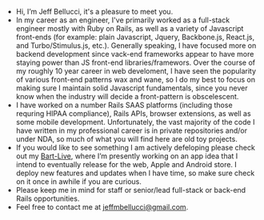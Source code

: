 - Hi, I’m Jeff Bellucci, it's a pleasure to meet you.
- In my career as an engineer, I've primarily worked as a full-stack engineer mostly with Ruby on Rails, as well as a variety of Javascript front-ends (for example: plain Javascript, Jquery, Backbone.js, React.js, and Turbo/Stimulus.js, etc.).  Generally speaking, I have focused more on backend development since vack-end frameworks appear to have more staying power than JS front-end libraries/framewors.  Over the course of my roughly 10 year career in web develoment, I have seen the popularity of various front-end patterns wax and wane, so I do my best to focus on making sure I maintain solid Javascript fundamentals, since you never know when the industry will decide a front-pattern is obscelescent.
- I have worked on a number Rails SAAS platforms (including those requring HIPAA compliance), Rails APIs, browser extensions, as well as some mobile development. Unfortunately, the vast majority of the code I have written in my professional career is in private repositories and/or under NDA, so much of what you will find here are old toy projects.
- If you would like to see something I am actively defeloping please check out my [Bart-Live](https://bart-live.herokuapp.com), where I’m presently working on an app idea that I intend to eventually release for the web, Apple and Android store.  I deploy new features and updates when I have time, so make sure check on it once in awhile if you are curious. 
- Please keep me in mind for staff or senior/lead full-stack or back-end Rails opportunities.
- Feel free to contact me at jeffmbellucci@gmail.com.
<!---
jeffmbellucci/jeffmbellucci is a ✨ special ✨ repository because its `README.md` (this file) appears on your GitHub profile.
You can click the Preview link to take a look at your changes.
--->

